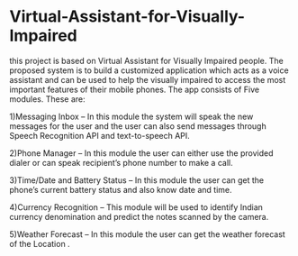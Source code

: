 # Virtual-Assistant-for-Visually-Impaired
this project is based on Virtual Assistant for Visually Impaired people.
The proposed system is to build a customized application which acts as a voice assistant and can be used to help the visually impaired to access the most important features of their mobile phones. The app consists of Five modules. These are:


1)Messaging Inbox – In this module the system will speak the new messages for the user and the user can also send messages through Speech Recognition API and text-to-speech API.

2)Phone Manager – In this module the user can either use the provided dialer or can speak recipient’s phone number to make a call.

3)Time/Date and Battery Status – In this module the user can get the phone’s current battery status and also know date and time.

4)Currency Recognition – This module will be used to identify Indian currency denomination and predict the notes scanned by the camera.    

5)Weather Forecast – In this module the user can get the weather forecast of the Location .

